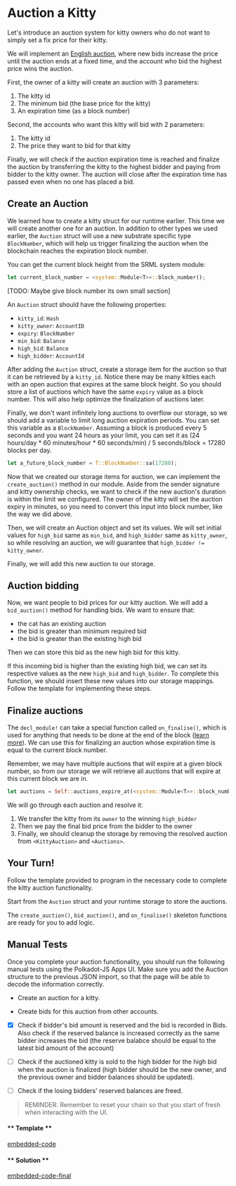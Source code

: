 Auction a Kitty
===

Let's introduce an auction system for kitty owners who do not want to simply set a fix price for their kitty.

We will implement an [English auction](https://en.wikipedia.org/wiki/Auction#Types), where new bids increase the price until the auction ends at a fixed time, and the account who bid the highest price wins the auction.

First, the owner of a kitty will create an auction with 3 parameters:

1. The kitty id
2. The minimum bid (the base price for the kitty)
3. An expiration time (as a block number)

Second, the accounts who want this kitty will bid with 2 parameters:
1. The kitty id
2. The price they want to bid for that kitty

Finally, we will check if the auction expiration time is reached and finalize the auction by transferring the kitty to the highest bidder and paying from bidder to the kitty owner. The auction will close after the expiration time has passed even when no one has placed a bid.

## Create an Auction

We learned how to create a  kitty struct for our runtime earlier. This time we will create another one for an auction. In addition to other types we used earlier, the `Auction` struct will use a new substrate specific type `BlockNumber`, which will help us trigger finalizing the auction when the blockchain reaches the expiration block number.

You can get the current block height from the SRML system module:

```rust
let current_block_number = <system::Module<T>>::block_number();
```

[TODO: Maybe give block number its own small section]

An `Auction` struct should have the following properties:
- `kitty_id`: `Hash`
- `kitty_owner`: `AccountID`
- `expiry`: `BlockNumber`
- `min_bid`: `Balance`
- `high_bid`: `Balance`
- `high_bidder`: `AccountId`

After adding the `Auction` struct, create a storage item for the auction so that it can be retrieved by a `kitty_id`. Notice there may be many kitties each with an open auction that expires at the same block height. So you should store a list of auctions which have the same `expiry` value as a block number. This will also help optimize the finalization of auctions later.

Finally, we don't want infinitely long auctions to overflow our storage, so we should add a variable to limit long auction expiration periods. You can set this variable as a `BlockNumber`. Assuming a block is produced every 5 seconds and you want 24 hours as your limit, you can set it as (24 hours/day * 60 minutes/hour * 60 seconds/min) / 5 seconds/block = 17280 blocks per day.

```rust
let a_future_block_number = T::BlockNumber::sa(17280);
```

Now that we created our storage items for auction, we can implement the `create_auction()` method in our module. Aside from the sender signature and kitty ownership checks, we want to check if the new auction's duration is within the limit we configured. The owner of the kitty will set the auction expiry in minutes, so you need to convert this input into block number, like the way we did above.

Then, we will create an Auction object and set its values. We will set initial values for `high_bid` same as `min_bid`, and `high_bidder` same as `kitty_owner`, so while resolving an auction, we will guarantee that `high_bidder != kitty_owner`.

Finally, we will add this new auction to our storage.

## Auction bidding

Now, we want people to bid prices for our kitty auction. We will add a `bid_auction()` method for handling bids. We want to ensure that:

* the cat has an existing auction
* the bid is greater than minimum required bid
* the bid is greater than the existing high bid

Then we can store this bid as the new high bid for this kitty.

If this incoming bid is higher than the existing high bid, we can set its respective values as the new `high_bid` and `high_bidder`. To complete this function, we should insert these new values into our storage mappings. Follow the template for implementing these steps.

## Finalize auctions

The `decl_module!` can take a special function called `on_finalise()`, which is used for anything that needs to be done at the end of the block ([learn more](https://substrate.readme.io/docs/decl_module#section-on_initialise-and-on_finalise-)). We can use this for finalizing an auction whose expiration time is equal to the current block number.

Remember, we may have multiple auctions that will expire at a given block number, so from our storage we will retrieve all auctions that will expire at this current block we are in.

```rust
let auctions = Self::auctions_expire_at(<system::Module<T>>::block_number());
```

We will go through each auction and resolve it:

1. We transfer the kitty from its `owner` to the winning `high_bidder`
2. Then we pay the final bid price from the bidder to the owner
3. Finally, we should cleanup the storage by removing the resolved auction from `<KittyAuction>` and `<Auctions>`.

## Your Turn!

Follow the template provided to program in the necessary code to complete the kitty auction functionality.

Start from the `Auction` struct and your runtime storage to store the auctions.

The `create_auction()`, `bid_auction()`, and `on_finalise()` skeleton functions are ready for you to add logic.

## Manual Tests

Once you complete your auction functionality, you should run the following manual tests using the Polkadot-JS Apps UI. Make sure you add the Auction structure to the previous JSON import, so that the page will be able to decode the information correctly.

- Create an auction for a kitty.

- Create bids for this auction from other accounts.

- [x] Check if bidder's bid amount is reserved and the bid is recorded in Bids. Also check if the reserved balance is increased correctly as the same bidder increases the bid (the reserve balabce should be equal to the latest bid amount of the account)

- [ ] Check if the auctioned kitty is sold to the high bidder for the high bid when the auction is finalized (high bidder should be the new owner, and the previous owner and bidder balances should be updated).

- [ ] Check if the losing bidders' reserved balances are freed.

> REMINDER: Remember to reset your chain so that you start of fresh when interacting with the UI.

<!-- tabs:start -->

#### ** Template **

[embedded-code](./assets/3.6-template.rs ':include :type=code embed-template')

#### ** Solution **

[embedded-code-final](./assets/3.6-finished-code.rs ':include :type=code embed-final')

<!-- tabs:end -->

